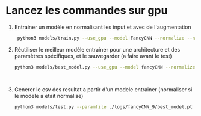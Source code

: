 # Lancez les commandes sur gpu

1. Entrainer un modèle en normalisant les input et avec de l'augmentation
   ```sh 
    python3 models/train.py --use_gpu --model FancyCNN --normalize --num_workers 4 --data_augment
   ```

3. Réutiliser le meilleur modèle entrainer pour une architecture et des paramètres spécifiques, et le sauvegarder (a faire avant le test)
    ```sh 
    python3 models/best_model.py --use_gpu --model fancyCNN --normalize

     

   ```
4. Generer le csv des resultat a partir d'un modele entrainer (normaliser si le modele a etait normalise)
    ```sh  
    python3 models/test.py --paramfile ./logs/fancyCNN_9/best_model.pt --dir result --model fancyCNN --normalize

   ```

